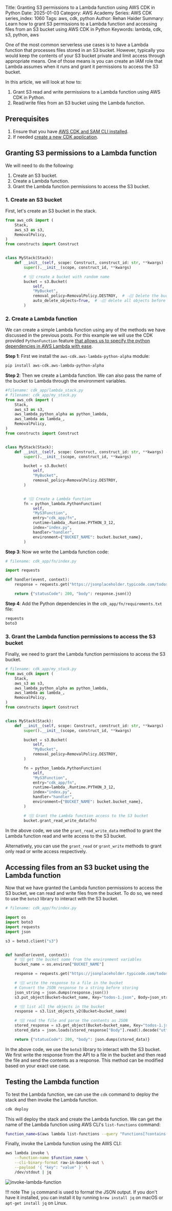 Title: Granting S3 permissions to a Lambda function using AWS CDK in Python
Date: 2025-01-03
Category: AWS Academy
Series: AWS CDK
series_index: 1060
Tags: aws, cdk, python
Author: Rehan Haider
Summary: Learn how to grant S3 permissions to a Lambda function and accessing files from an S3 bucket using AWS CDK in Python
Keywords: lambda, cdk, s3, python, aws


One of the most common serverless use cases is to have a Lambda function that processes files stored in an S3 bucket. However, typically you would keep the contents of your S3 bucket private and limit access through appropriate means. One of those means is you can create an IAM role that Lambda assumes when it runs and grant it permissions to access the S3 bucket.

In this article, we will look at how to:
1. Grant S3 read and write permissions to a Lambda function using AWS CDK in Python.
2. Read/write files from an S3 bucket using the Lambda function.

## Prerequisites

1. Ensure that you have [AWS CDK and SAM CLI installed]({filename}00000100-cdk-installing-cdk-sam-cli.md). 
2. If needed [create a new CDK application]({filename}50000020-cdk-new-app.md).


## Granting S3 permissions to a Lambda function

We will need to do the following:

1. Create an S3 bucket.
2. Create a Lambda function.
3. Grant the Lambda function permissions to access the S3 bucket.

### 1. Create an S3 bucket

First, let's create an S3 bucket in the stack.

```python
from aws_cdk import (
    Stack,
    aws_s3 as s3,
    RemovalPolicy,
)
from constructs import Construct


class MyStack(Stack):
    def __init__(self, scope: Construct, construct_id: str, **kwargs) -> None:
        super().__init__(scope, construct_id, **kwargs)

        # 👇🏽 create a bucket with random name
        bucket = s3.Bucket(
            self,
            "MyBucket",
            removal_policy=RemovalPolicy.DESTROY,  # 👈🏽 Delete the bucket with stack
            auto_delete_objects=True,  # 👈🏽 delete all objects before deleting bucket
        )
```

### 2. Create a Lambda function

We can create a simple Lambda function using any of the methods we have discussed in the previous posts. For this example we will use the CDK provided `PythonFunction` feature [that allows us to specify the python dependencies in AWS Lambda with ease]({filename}50002030-cdk-fn-lambda-python-deps.md).

**Step 1**: First we install the `aws-cdk.aws-lambda-python-alpha` module:

```bash
pip install aws-cdk.aws-lambda-python-alpha
```

**Step 2**: Then we create a Lambda function. We can also pass the name of the bucket to Lambda through the environment variables.

```python
#filename: cdk_app/lambda_stack.py
# filename: cdk_app/my_stack.py
from aws_cdk import (
    Stack,
    aws_s3 as s3,
    aws_lambda_python_alpha as python_lambda,
    aws_lambda as lambda_,
    RemovalPolicy,
)
from constructs import Construct


class MyStack(Stack):
    def __init__(self, scope: Construct, construct_id: str, **kwargs) -> None:
        super().__init__(scope, construct_id, **kwargs)

        bucket = s3.Bucket(
            self,
            "MyBucket",
            removal_policy=RemovalPolicy.DESTROY,
        )


        # 👇🏽 Create a Lambda function
        fn = python_lambda.PythonFunction(
            self,
            "MyS3Function",
            entry="cdk_app/fn",
            runtime=lambda_.Runtime.PYTHON_3_12,
            index="index.py",
            handler="handler",
            environment={"BUCKET_NAME": bucket.bucket_name},
        )


```

**Step 3**: Now we write the Lambda function code:

```python
# filename: cdk_app/fn/index.py

import requests

def handler(event, context):
    response = requests.get("https://jsonplaceholder.typicode.com/todos/1")

    return {"statusCode": 200, "body": response.json()}
```


**Step 4**: Add the Python dependencies in the `cdk_app/fn/requirements.txt` file:

```txt
requests
boto3
```


### 3. Grant the Lambda function permissions to access the S3 bucket

Finally, we need to grant the Lambda function permissions to access the S3 bucket.

```python
# filename: cdk_app/my_stack.py
from aws_cdk import (
    Stack,
    aws_s3 as s3,
    aws_lambda_python_alpha as python_lambda,
    aws_lambda as lambda_,
    RemovalPolicy,
)
from constructs import Construct


class MyStack(Stack):
    def __init__(self, scope: Construct, construct_id: str, **kwargs) -> None:
        super().__init__(scope, construct_id, **kwargs)

        bucket = s3.Bucket(
            self,
            "MyBucket",
            removal_policy=RemovalPolicy.DESTROY,
        )

        fn = python_lambda.PythonFunction(
            self,
            "MyS3Function",
            entry="cdk_app/fn",
            runtime=lambda_.Runtime.PYTHON_3_12,
            index="index.py",
            handler="handler",
            environment={"BUCKET_NAME": bucket.bucket_name},
        )

        # 👇🏽 Grant the Lambda function access to the S3 bucket
        bucket.grant_read_write_data(fn)

```

In the above code, we use the `grant_read_write_data` method to grant the Lambda function read and write access to the S3 bucket.

Alternatively, you can use the `grant_read` or `grant_write` methods to grant only read or write access respectively.


## Accessing files from an S3 bucket using the Lambda function


Now that we have granted the Lambda function permissions to access the S3 bucket, we can read and write files from the bucket. To do so, we need to use the `boto3` library to interact with the S3 bucket.

```python
# filename: cdk_app/fn/index.py

import os
import boto3
import requests
import json

s3 = boto3.client("s3")


def handler(event, context):
    # 👇🏽 get the bucket name from the environment variables
    bucket_name = os.environ["BUCKET_NAME"]

    response = requests.get("https://jsonplaceholder.typicode.com/todos/1")

    # 👇🏽 write the response to a file in the bucket
    # Convert the JSON response to a string before storing
    json_string = json.dumps(response.json())
    s3.put_object(Bucket=bucket_name, Key="todos-1.json", Body=json_string)

    # 👇🏽 list all the objects in the bucket
    response = s3.list_objects_v2(Bucket=bucket_name)

    # 👇🏽 read the file and parse the contents as JSON
    stored_response = s3.get_object(Bucket=bucket_name, Key="todos-1.json")
    stored_data = json.loads(stored_response["Body"].read().decode("utf-8"))

    return {"statusCode": 200, "body": json.dumps(stored_data)}
```

In the above code, we use the `boto3` library to interact with the S3 bucket. We first write the response from the API to a file in the bucket and then read the file and send the contents as a response. This method can be modified based on your exact use case.

## Testing the Lambda function

To test the Lambda function, we can use the `cdk` command to deploy the stack and then invoke the Lambda function.

```bash
cdk deploy
```

This will deploy the stack and create the Lambda function. We can get the name of the Lambda function using AWS CLI's `list-functions` command:

```bash
function_name=$(aws lambda list-functions --query "Functions[?contains(FunctionName, 'MyS3Function')].[FunctionName]" --output text)
```

Finally, invoke the Lambda function using the AWS CLI:

```bash
aws lambda invoke \
    --function-name $function_name \
    --cli-binary-format raw-in-base64-out \
    --payload '{ "key": "value" }' \
    /dev/stdout | jq
```

![invoke-lambda-function]({static}/images/aws/50002060-01-lambda-response.png)


!!! note
    The `jq` command is used to format the JSON output. If you don't have it installed, you can install it by running `brew install jq` on macOS or `apt-get install jq` on Linux.

